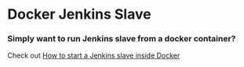 Docker Jenkins Slave
====================

### 

### Simply want to run Jenkins slave from a docker container?

Check out [How to start a Jenkins slave inside Docker](http://blog.fgribreau.com/2016/05/how-to-start-jenkins-slave-in-docker.html)
